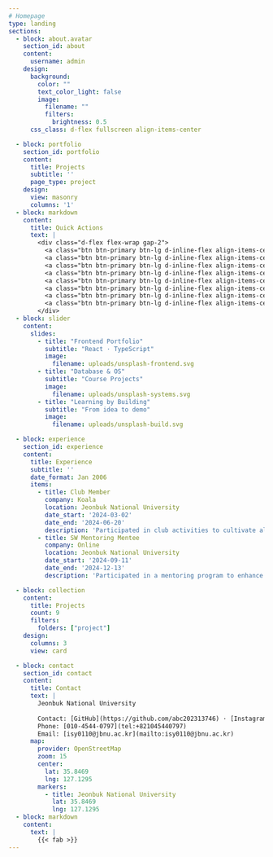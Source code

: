 ```yaml
---
# Homepage
type: landing
sections:
  - block: about.avatar
    section_id: about
    content:
      username: admin
    design:
      background:
        color: ""
        text_color_light: false
        image:
          filename: ""
          filters:
            brightness: 0.5
      css_class: d-flex fullscreen align-items-center

  - block: portfolio
    section_id: portfolio
    content:
      title: Projects
      subtitle: ''
      page_type: project
    design:
      view: masonry
      columns: '1'
  - block: markdown
    content:
      title: Quick Actions
      text: |
        <div class="d-flex flex-wrap gap-2">
          <a class="btn btn-primary btn-lg d-inline-flex align-items-center" href="#top"><i class="fas fa-arrow-up me-2"></i>Top</a>
          <a class="btn btn-primary btn-lg d-inline-flex align-items-center" href="/en/project/"><i class="fas fa-layer-group me-2"></i>Projects</a>
          <a class="btn btn-primary btn-lg d-inline-flex align-items-center" href="/uploads/resume.pdf"><i class="fas fa-file-alt me-2"></i>Resumé (PDF)</a>
          <a class="btn btn-primary btn-lg d-inline-flex align-items-center" href="mailto:isy0110@jbnu.ac.kr"><i class="fas fa-envelope me-2"></i>Contact</a>
          <a class="btn btn-primary btn-lg d-inline-flex align-items-center" href="tel:+821045440797"><i class="fas fa-phone me-2"></i>Call</a>
          <a class="btn btn-primary btn-lg d-inline-flex align-items-center" href="https://maps.google.com/?q=35.8469,127.1295" target="_blank" rel="noopener"><i class="fas fa-map-marker-alt me-2"></i>Map</a>
          <a class="btn btn-primary btn-lg d-inline-flex align-items-center" href="/"><i class="fas fa-globe me-2"></i>Korean/English</a>
          <a class="btn btn-primary btn-lg d-inline-flex align-items-center" href="https://jbnu.macs.or.kr" target="_blank" rel="noopener"><i class="fas fa-external-link-alt me-2"></i>Department</a>
        </div>
  - block: slider
    content:
      slides:
        - title: "Frontend Portfolio"
          subtitle: "React · TypeScript"
          image:
            filename: uploads/unsplash-frontend.svg
        - title: "Database & OS"
          subtitle: "Course Projects"
          image:
            filename: uploads/unsplash-systems.svg
        - title: "Learning by Building"
          subtitle: "From idea to demo"
          image:
            filename: uploads/unsplash-build.svg

  - block: experience
    section_id: experience
    content:
      title: Experience
      subtitle: ''
      date_format: Jan 2006
      items:
        - title: Club Member
          company: Koala
          location: Jeonbuk National University
          date_start: '2024-03-02'
          date_end: '2024-06-20'
          description: 'Participated in club activities to cultivate algorithmic problem-solving abilities and logical thinking.'
        - title: SW Mentoring Mentee
          company: Online
          location: Jeonbuk National University
          date_start: '2024-09-11'
          date_end: '2024-12-13'
          description: 'Participated in a mentoring program to enhance practical technical skills through interaction with a senior mentor.'

  - block: collection
    content:
      title: Projects
      count: 9
      filters:
        folders: ["project"]
    design:
      columns: 3
      view: card

  - block: contact
    section_id: contact
    content:
      title: Contact
      text: |
        Jeonbuk National University
        
        Contact: [GitHub](https://github.com/abc202313746) · [Instagram](https://www.instagram.com/insookyoung/)
        Phone: [010-4544-0797](tel:+821045440797)
        Email: [isy0110@jbnu.ac.kr](mailto:isy0110@jbnu.ac.kr)
      map:
        provider: OpenStreetMap
        zoom: 15
        center:
          lat: 35.8469
          lng: 127.1295
        markers:
          - title: Jeonbuk National University
            lat: 35.8469
            lng: 127.1295
  - block: markdown
    content:
      text: |
        {{< fab >}}
---
```


